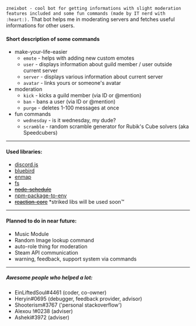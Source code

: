 `
zneixbot - cool bot for getting informations with slight moderation features included and some fun commands (made by IT nerd with :heart:).
`
That bot helps me in moderating servers and fetches useful informations for other users.
#### Short description of some commands
- make-your-life-easier
  -  `emote` - helps with adding new custom emotes
  - `user` - displays information about guild member / user outside current server
  - `server` - displays various information about current server
  - `avatar` - links yours or someone's avatar
- moderation
  - `kick` - kicks a guild member (via ID or @mention)
  - `ban` - bans a user (via ID or @mention)
  - `purge` - deletes 1-100 messages at once
- fun commands
  - `wednesday` - is it wednesday, my dude?
  - `scramble` - random scramble generator for Rubik's Cube solvers (aka Speedcubers)
---

#### Used libraries:
- [discord.js](https://github.com/discordjs/discord.js)
- [bluebird](https://github.com/petkaantonov/bluebird)
- [enmap](https://enmap.evie.codes/)
- [fs](https://github.com/npm/security-holder)
- ~~[node-schedule](https://github.com/node-schedule/node-schedule)~~
- [npm-package-to-env](https://github.com/stefanjudis/npm-package-to-env)
- ~~[reaction-core](https://github.com/Mundayne/reaction-core)~~
*striked libs will be used soon™

---

#### Planned to do in near future:
- Music Module 
- Random Image lookup command
- auto-role thing for moderation
- Steam API communication
- warning, feedback, support system via commands

---

##### Awesome people who helped a lot:
- EinLiftedSoul#4461 (coder, co-owner)
- Heryin#0695 (debugger, feedback provider, advisor)
- Shooterism#3767 ('personal stackoverflow')
- Alexou !#0238 (adviser)
- Asheki#3972 (adviser)